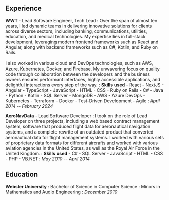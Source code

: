 ## Experience
**WWT** - Lead Software Engineer, Tech Lead
: Over the span of almost ten years, I led dynamic teams in delivering innovative solutions for clients across diverse sectors, including banking, communications, utilities, education, and medical technologies. My expertise lies in full-stack development, leveraging modern frontend frameworks such as React and Angular, along with backend frameworks such as C#, Kotlin, and Ruby on Rails. \
\
I also worked in various cloud and DevOps technologies, such as AWS, Azure, Kubernetes, Docker, and Firebase. My unwavering focus on quality code through collaboration between the developers and the business owners ensures performant interfaces, highly accessible applications, and delightful interactions every step of the way.
: **Skills used**
	- React
	- NextJS
	- Angular
	- TypeScript
	- JavaScript
	- HTML
	- CSS
	- Ruby on Rails
	- C#
	- Java
	- Python
	- Kotlin
	- SQL Server
	- MongoDB
	- AWS
	- Azure DevOps
	- Kubernetes
	- Terraform
	- Docker
	- Test-Driven Development
	- Agile
: *April 2014 -- February 2024*

**AeroNavData** - Lead Software Developer
: I took on the role of Lead Developer on three projects, including a web based contract management system, software that produced flight data for aeronautical navigation systems, and a complete rewrite of an outdated product that converted aeronautical data for flight management systems. I worked with various sets of proprietary data formats for different aircrafts and worked with various aviation agencies in the United States, as well as the Royal Air Force in the United Kingdom.
: **Skills used**
	- C#
	- SQL Server
	- JavaScript
	- HTML
	- CSS
	- PHP
	- VB.NET
: *May 2010 -- April 2014*

## Education
**Webster University**
: Bachelor of Science in Computer Science
: Minors in Mathematics and Audio Engineering
: *December 2010*